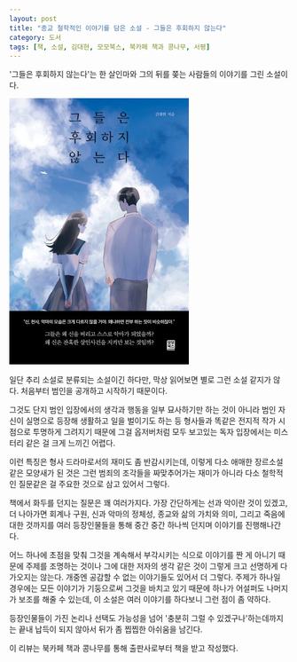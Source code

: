 ```yaml
---
layout: post
title: "종교 철학적인 이야기를 담은 소설 - 그들은 후회하지 않는다"
category: 도서
tags: [책, 소설, 김대현, 모모북스, 북카페 책과 콩나무, 서평]
---
```


'그들은 후회하지 않는다'는
한 살인마와 그의 뒤를 쫒는 사람들의 이야기를 그린 소설이다.

![표지](/images/book/they-have-no-regrets-book-h480.jpg)

일단 추리 소설로 분류되는 소설이긴 하다만,
막상 읽어보면 별로 그런 소설 같지가 않다.
처음부터 범인을 공개하고 시작하기 때문이다.

그것도 단지 범인 입장에서의 생각과 행동을 일부 묘사하기만 하는 것이 아니라
범인 자신이 실명으로 등장해 생활하고 일을 벌이기도 하는 등
형사들과 똑같은 전지적 작가 시점으로 투명하게 그려지기 때문에
그걸 옵저버처럼 모두 보고있는 독자 입장에서는 미스터리 같은 걸 크게 느끼긴 어렵다.

이런 특징은 형사 드라마로서의 재미도 좀 반감시키는데,
이렇게 다소 애매한 장르소설같은 모양새가 된 것은
그런 범죄의 조각들을 짜맞추어가는 재미가 아니라
다소 철학적인 질문같은 걸 주요한 것으로 삼고 있어서 그렇다.

책에서 화두를 던지는 질문은 꽤 여러가지다.
가장 간단하게는 선과 악이란 것이 있겠고,
더 나아가면 회계나 구원,
신과 악마의 정체성,
종교와 삶의 가치와 의미,
그리고 죽음에 대한 것까지를
여러 등장인물들을 통해 중간 중간 하나씩 던지며 이야기를 진행해나간다.

어느 하나에 초점을 맞춰 그것을 계속해서 부각시키는 식으로 이야기를 짠 게 아니기 때문에
주제를 조명하는 것이나
그에 대한 저자의 생각 같은 것이
그렇게 크고 선명하게 다가오지는 않는다.
개중엔 공감할 수 없는 이야기들도 있어서 더 그렇다.
주제가 하나일 경우에는 모든 이야기가 기둥으로써 그것을 바치고 있기 때문에
하나가 어설퍼도 나머지가 보조를 해줄 수 있는데,
이 소설은 여러 이야기를 하다보니 그런 점이 좀 약하다.

등장인물들이 가진 논리나 선택도 가능성을 넘어 '충분히 그럴 수 있겠구나'하는데까지는 끝내 납득이 되지 않아서
뒤가 좀 찝찝한 아쉬움을 남긴다.



<div class="im im-info">
이 리뷰는 북카페 책과 콩나무를 통해 출판사로부터 책을 받고 작성했다.
</div>
